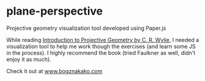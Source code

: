 # plane-perspective
Projective geometry visualization tool developed using Paper.js

While reading [Introduction to Projective Geometry by C. R. Wylie](https://www.amazon.com/Introduction-Projective-Geometry-Dover-Mathematics/dp/048646895X), I needed a visualization tool to help me work though the exercises (and learn some JS in the process). I highly recommend the book (tried Faulkner as well, didn't enjoy it as much).

Check it out at www.bogznakako.com
